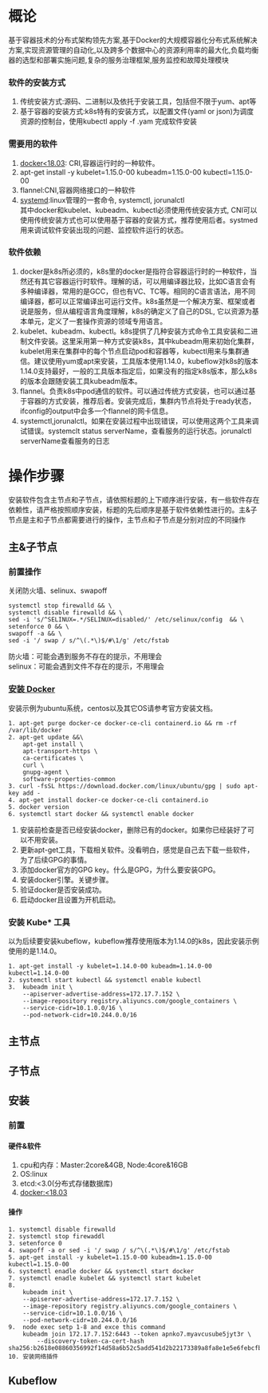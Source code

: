 # 概论
基于容器技术的分布式架构领先方案,基于Docker的大规模容器化分布式系统解决方案,实现资源管理的自动化,以及跨多个数据中心的资源利用率的最大化,负载均衡器的选型和部署实施问题,复杂的服务治理框架,服务监控和故障处理模块
### 软件的安装方式
1. 传统安装方式:源码、二进制以及依托于安装工具，包括但不限于yum、apt等
2. 基于容器的安装方式:k8s特有的安装方式，以配置文件(yaml or json)为调度资源的控制台，使用kubectl apply -f .yam 完成软件安装
### 需要用的软件
1. [docker\<18.03](https://kubernetes.io/zh/docs/setup/production-environment/container-runtimes/): CRI,容器运行时的一种软件。
2. apt-get install -y kubelet=1.15.0-00 kubeadm=1.15.0-00 kubectl=1.15.0-00
3. flannel:CNI,容器网络接口的一种软件
4. [systemd](https://www.cnblogs.com/zwcry/p/9602756.html):linux管理的一套命令, systemctl, jorunalctl</br>
其中docker和kubelet、kubeadm、kubectl必须使用传统安装方式, CNI可以使用传统安装方式也可以使用基于容器的安装方式，推荐使用后者。systmed用来调试软件安装出现的问题、监控软件运行的状态。
### 软件依赖
1. docker是k8s所必须的，k8s里的docker是指符合容器运行时的一种软件，当然还有其它容器运行时软件。理解的话，可以用编译器比较，比如C语言会有多种编译器，常用的是GCC，但也有VC、TC等。相同的C语言语法，用不同编译器，都可以正常编译出可运行文件。k8s虽然是一个解决方案、框架或者说是服务，但从编程语言角度理解，k8s的确定义了自己的DSL, 它以资源为基本单元，定义了一套操作资源的领域专用语言。
2. kubelet、kubeadm、kubectl。k8s提供了几种安装方式命令工具安装和二进制文件安装。这里采用第一种方式安装k8s，其中kubeadm用来初始化集群，kubelet用来在集群中的每个节点启动pod和容器等，kubectl用来与集群通信。建议使用yum或apt来安装，工具版本使用1.14.0，kubeflow对k8s的版本1.14.0支持最好，一般的工具版本指定后，如果没有的指定k8s版本，那么k8s的版本会跟随安装工具kubeadm版本。
3. flannel。负责k8s中pod通信的软件。可以通过传统方式安装，也可以通过基于容器的方式安装，推荐后者。安装完成后，集群内节点将处于ready状态，ifconfig的output中会多一个flannel的网卡信息。
4. systemctl,jorunalctl。如果在安装过程中出现错误，可以使用这两个工具来调试错误。systemclt status serverName，查看服务的运行状态。jorunalctl serverName查看服务的日志
# 操作步骤
安装软件包含主节点和子节点，请依照标题的上下顺序进行安装，有一些软件存在依赖性，请严格按照顺序安装，标题的先后顺序是基于软件依赖性进行的。主&子节点是主和子节点都需要进行的操作，主节点和子节点是分别对应的不同操作
## 主&子节点
### 前置操作
关闭防火墙、selinux、swapoff
```
systemctl stop firewalld && \
systemctl disable firewalld && \
sed -i 's/^SELINUX=.*/SELINUX=disabled/' /etc/selinux/config  && \ 
setenforce 0 && \
swapoff -a && \
sed -i '/ swap / s/^\(.*\)$/#\1/g' /etc/fstab 
```
防火墙：可能会遇到服务不存在的提示，不用理会</br>
selinux：可能会遇到文件不存在的提示，不用理会</br>
### [安装 Docker](https://docs.docker.com/engine/install/)
安装示例为ubuntu系统，centos以及其它OS请参考官方安装文档。
```
1. apt-get purge docker-ce docker-ce-cli containerd.io && rm -rf /var/lib/docker
2. apt-get update &&\
	apt-get install \
    apt-transport-https \
    ca-certificates \
    curl \
    gnupg-agent \
    software-properties-common
3. curl -fsSL https://download.docker.com/linux/ubuntu/gpg | sudo apt-key add -
4. apt-get install docker-ce docker-ce-cli containerd.io
5. docker version
6. systemctl start docker && systemctl enable docker
```
1. 安装前检查是否已经安装docker，删除已有的docker。如果你已经装好了可以不用安装。
2. 更新apt-get工具，下载相关软件。没看明白，感觉是自己去下载一些软件，为了后续GPG的事情。
3. 添加docker官方的GPG key。什么是GPG，为什么要安装GPG。
4. 安装docker引擎。关键步骤。
5. 验证docker是否安装成功。 
6. 启动docker且设置为开机启动。
### 安装 Kube\* 工具
以为后续要安装kubeflow，kubeflow推荐使用版本为1.14.0的k8s，因此安装示例使用的是1.14.0。
```
1. apt-get install -y kubelet=1.14.0-00 kubeadm=1.14.0-00 kubectl=1.14.0-00
2. systemctl start kubectl && systemctl enable kubectl
3. 	kubeadm init \
	--apiserver-advertise-address=172.17.7.152 \
	--image-repository registry.aliyuncs.com/google_containers \
	--service-cidr=10.1.0.0/16 \
	--pod-network-cidr=10.244.0.0/16
```
## 主节点
## 子节点

## 安装
### 前置
#### 硬件&软件
1. cpu和内存：Master:2core&4GB, Node:4core&16GB
2. OS:linux
3. etcd:<3.0(分布式存储数据库)
4. [docker:\<18.03](https://kubernetes.io/zh/docs/setup/production-environment/container-runtimes/)
#### 操作
```
1. systemctl disable firewalld
2. systemctl stop firewaddl
3. setenforce 0 
4. swapoff -a or sed -i '/ swap / s/^\(.*\)$/#\1/g' /etc/fstab 
5. apt-get install -y kubelet=1.15.0-00 kubeadm=1.15.0-00 kubectl=1.15.0-00
6. systemctl enadle docker && systemctl start docker
7. systemctl enadle kubelet && systemctl start kubelet
8. 
	kubeadm init \
	--apiserver-advertise-address=172.17.7.152 \
	--image-repository registry.aliyuncs.com/google_containers \
	--service-cidr=10.1.0.0/16 \
	--pod-network-cidr=10.244.0.0/16
9.	node exec setp 1-8 and exce this command
	kubeadm join 172.17.7.152:6443 --token apnko7.myavcusube5jyt3r \
    	--discovery-token-ca-cert-hash sha256:b2618e08860356992f14d58a6b52c5add541d2b22173389a8fa8e1e5e6febcfb
10. 安装网络插件
```
## Kubeflow
